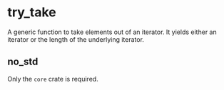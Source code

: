 # try_take
A generic function to take elements out of an iterator. It yields either an iterator or the length of the underlying iterator.
## no_std
Only the `core` crate is required.
